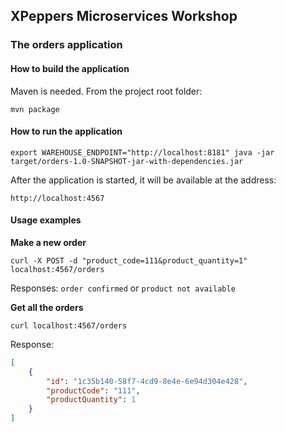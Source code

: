 ## XPeppers Microservices Workshop
### The orders application

#### How to build the application
Maven is needed.
From the project root folder:

`
mvn package
`

#### How to run the application

`
export WAREHOUSE_ENDPOINT="http://localhost:8181"
java -jar target/orders-1.0-SNAPSHOT-jar-with-dependencies.jar
`

After the application is started, it will be available at the address:

`
http://localhost:4567
`

#### Usage examples
**Make a new order**

`
curl -X POST -d "product_code=111&product_quantity=1" localhost:4567/orders
`

Responses:
`order confirmed` or `product not available`

**Get all the orders**

`
curl localhost:4567/orders
`

Response:
```json
[
    {
        "id": "1c35b140-58f7-4cd9-8e4e-6e94d304e428",
        "productCode": "111",
        "productQuantity": 1
    }
]
```